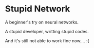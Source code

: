 # Stupid Network
A beginner's try on neural networks.

A stupid developer, writting stupid codes.

And it's still not able to work fine now.... :(
